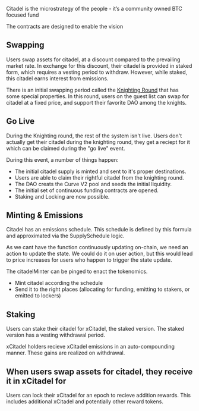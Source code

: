 Citadel is the microstrategy of the people - it’s a community owned BTC focused fund 

The contracts are designed to enable the vision

## Swapping

Users swap assets for citadel, at a discount compared to the prevailing market rate. In exchange for this discount, their citadel is provided in staked form, which requires a vesting period to withdraw. However, while staked, this citadel earns interest from emissions.

There is an initial swapping period called the [Knighting Round](./knighting-round.md) that has some special properties. In this round, users on the guest list can swap for citadel at a fixed price, and support their favorite DAO among the knights.

## Go Live

During the Knighting round, the rest of the system isn't live. Users don't actually get their citadel during the knighting round, they get a reciept for it which can be claimed during the "go live" event.

During this event, a number of things happen:
* The initial citadel supply is minted and sent to it's proper destinations.
* Users are able to claim their rightful citadel from the knighting round.
* The DAO creats the Curve V2 pool and seeds the initial liquidity.
* The initial set of continuous funding contracts are opened.
* Staking and Locking are now possible.

## Minting & Emissions

Citadel has an emissions schedule. This schedule is defined by this formula and approximated via the SupplySchedule logic.

As we cant have the function continuously updating on-chain, we need an action to update the state. We could do it on user action, but this would lead to price increases for users who happen to trigger the state update.

The citadelMinter can be pinged to enact the tokenomics.
- Mint citadel according the schedule
- Send it to the right places (allocating for funding, emitting to stakers, or emitted to lockers)

## Staking
Users can stake their citadel for xCitadel, the staked version. The staked version has a vesting withdrawal period. 

xCitadel holders recieve xCitadel emissions in an auto-compounding manner. These gains are realized on withdrawal.


## When users swap assets for citadel, they receive it in xCitadel for 
Users can lock their xCitadel for an epoch to recieve addition rewards. This includes additional xCitadel and potentially other reward tokens.


